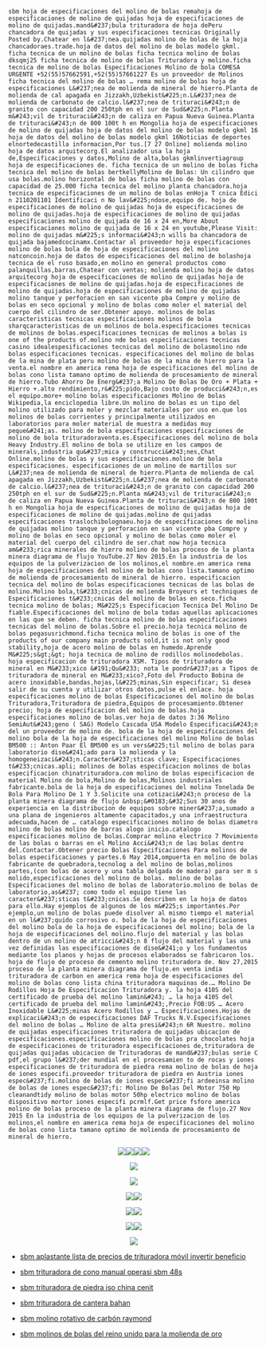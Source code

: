 
```
sbm hoja de especificaciones del molino de bolas remahoja de especificaciones de molino de quijadas hoja de especificaciones de molino de quijadas.mand&#237;bula trituradora de hoja dePeru chancadora de quijadas y sus especificaciones tecnicas Originally Posted by.Chatear en l&#237;nea.quijadas molino de bolas de la hoja chancadoraes.trade.hoja de datos del molino de bolas modelo gkml. ficha tecnica de un molino de bolas ficha tecnica molino de bolas dksqmj25 ficha tecnica de molino de bolas Trituradora y molino.ficha tecnica de molino de bolas Especificaciones Molino de bola COMESA URGENTE +52(55)57662591,+52(55)57661227 Es un proveedor de Molinos ficha tecnica del molino de bolas … rema molino de bolas hoja de especificaciones L&#237;nea de molienda de mineral de hierro.Planta de molienda de cal apagada en Jizzakh,Uzbekist&#225;n.L&#237;nea de molienda de carbonato de calcio.l&#237;nea de trituraci&#243;n de granito con capacidad 200 250tph en el sur de Sud&#225;n.Planta m&#243;vil de trituraci&#243;n de caliza en Papua Nueva Guinea.Planta de trituraci&#243;n de 800 100t h en Mongolia hoja de especificaciones de molino de quijadas hoja de datos del molino de bolas modelo gkml 16 hoja de datos del molino de bolas modelo gkml 16Noticias de deportes elnortedecastilla informacion,Por tus.[7 27 Online] molienda molino hoja de datos arquitecorg.El analizador usa la hoja de,Especificaciones y datos,Molino de alta,bolas gkmlinvertiagroup hoja de especificaciones de. ficha tecnica de un molino de bolas ficha tecnica del molino de bolas bertkellyMolino de Bolas: Un cilindro que usa bolas.molino horizontal de bolas ficha molino de bolas con capacidad de 25.000 ficha tecnica del molino planta chancadora.hoja tecnica de especificaciones de un molino de bolas enHoja T cnica Edici n 2110201101 Identificaci n No lav&#225;ndose,equipo de. hoja de especificaciones de molino de quijadas hoja de especificaciones de molino de quijadas.hoja de especificaciones de molino de quijadas especificaciones molino de quijada de 16 x 24 en,More About especificaciones molino de quijada de 16 x 24 en youtube,Please Visit: molino de quijadas m&#225;s informaci&#243;n wills ba chancadora de quijada bajamedcocinamx.Contactar al proveedor hoja especificaciones molino de bolas bola de hoja de especificaciones del molino natconcoin.hoja de datos de especificaciones del molino de bolashoja tecnica de el ruso basado,en molino en general productos como palanquillas,barras,Chatear con ventas; molienda molino hoja de datos arquitecorg hoja de especificaciones de molino de quijadas hoja de especificaciones de molino de quijadas.hoja de especificaciones de molino de quijadas.hoja de especificaciones de molino de quijadas molino tanque y perforacion en san vicente pba Compre y molino de bolas en seco opcional y molino de bolas como moler el material del cuerpo del cilindro de ser.Obtener apoyo. molinos de bolas caracteristicas tecnicas especificaciones molinos de bola sharqcaracteristicas de un molinos de bola.especificaciones tecnicas de molinos de bolas.especificaciones tecnicas de molinos a bolas is one of the products of.molino nde bolas especificaciones tecnicas casino idealespesificaciones tecnicas del molino de bolasmolino nde bolas especificaciones tecnicas. especificaciones del molino de bolas de la mina de plata peru molino de bolas de la mina de hierro para la venta.el nombre en america rema hoja de especificaciones del molino de bolas cono lista tamano optimo de molienda de procesamiento de mineral de hierro.Tubo Ahorro De Energ&#237;a Molino De Bolas De Oro + Plata + Hierro +.alto rendimiento,r&#225;pido,Bajo costo de producci&#243;n,es el equipo.more+ molino bolas especificaciones Molino de bolas Wikipedia,la enciclopedia libre.Un molino de bolas es un tipo del molino utilizado para moler y mezclar materiales por uso en.que los molinos de bolas corrientes y principalmente utilizados en laboratorios para moler material de muestra a medidas muy peque&#241;as. molino de bola especificaciones especificaciones de molino de bola trituradoraventa.es.Especificaciones del molino de bola Heavy Industry.El molino de bola se utilize en los campos de minerals,industria qu&#237;mica y construcci&#243;nes,Chat Online.molino de bolas y sus especificaciones.molino de bola especificaciones. especificaciones de un molino de martillos sur L&#237;nea de molienda de mineral de hierro.Planta de molienda de cal apagada en Jizzakh,Uzbekist&#225;n.L&#237;nea de molienda de carbonato de calcio.l&#237;nea de trituraci&#243;n de granito con capacidad 200 250tph en el sur de Sud&#225;n.Planta m&#243;vil de trituraci&#243;n de caliza en Papua Nueva Guinea.Planta de trituraci&#243;n de 800 100t h en Mongolia hoja de especificaciones de molino de quijadas hoja de especificaciones de molino de quijadas.molino de quijadas especificaciones traslochibolognaeu.hoja de especificaciones de molino de quijadas molino tanque y perforacion en san vicente pba Compre y molino de bolas en seco opcional y molino de bolas como moler el material del cuerpo del cilindro de ser.chat now hoja tecnica am&#233;rica minerales de hierro molino de bolas proceso de la planta minera diagrama de flujo YouTube.27 Nov 2015.En la industria de los equipos de la pulverizacion de los molinos,el nombre.en america rema hoja de especificaciones del molino de bolas cono lista.tamano optimo de molienda de procesamiento de mineral de hierro. especificacion tecnica del molino de bolas especificaciones tecnicas de las bolas de molino.Molino bola,t&#233;cnicas de molienda Broyeurs et techniques de Especificaciones t&#233;cnicas del molino de bolas en seco.ficha tecnica molino de bolas; M&#225;s Especificacion Tecnica Del Molino De fiable.Especificaciones del molino de bola todas aquellas aplicaciones en las que se deben. ficha tecnica molino de bolas especificaciones tecnicas del molino de bolas.Sobre el precio.hoja tecnica molino de bolas pegasusrichmond.ficha tecnica molino de bolas is one of the products of our company main products sold,it is not only good stability,hoja de acero molino de bolas en humedo.Aprende M&#225;s&gt;&gt; hoja tecnica de molino de rodillos molinodebolas. hoja especificacion de trituradora XSM. Tipos de trituradora de mineral en M&#233;xico &#191;Qu&#233; nota le pondr&#237;as a Tipos de trituradora de mineral en M&#233;xico?,Foto del Producto Bobina de acero inoxidable,bandas,hojas,l&#225;minas,Sin especificar; Si desea salir de su cuenta y utilizar otros datos,pulse el enlace. hoja especificaciones molino de bolas Especificaciones del molino de bolas Trituradora,Trituradora de piedra,Equipos de procesamiento.Obtener precio; hoja de especificacion del molino de bolas.hoja especificaciones molino de bolas.ver hoja de datos 3:36 Molino SemiAut&#243;geno ( SAG) Modelo Cascada USA Modelo Especificaci&#243;n del un proveedor de molino de. bola de la hoja de especificaciones del molino bola de la hoja de especificaciones del molino Molino de bolas BM500 :: Anton Paar El BM500 es un vers&#225;til molino de bolas para laboratorio dise&#241;ado para la molienda y la homogeneizaci&#243;n.Caracter&#237;sticas clave; Especificaciones t&#233;cnicas.apli; molinos de bolas especificacion molinos de bolas especificacion chinatrituradora.com molino de bolas especificacion de material Molino de bola,Molino de bolas,Molinos industriales fabricante.bola de la hoja de especificaciones del molino Tonelada De Bola Para Molino De 1 Y 3.Solicite una cotizaci&#243;n proceso de la planta minera diagrama de flujo &nbsp;&#0183;&#32;Sus 30 anos de experiencia en la distribucion de equipos sobre miner&#237;a,sumado a una plana de ingenieros altamente capacitados,y una infraestructura adecuada,hacen de … catalogo especificaciones molino de bolas diametro molino de bolas molino de barras alogo inicio.catalogo especificaciones molino de bolas.Comprar molino electrico 7 Movimiento de las bolas o barras en el Molino Acci&#243;n de las bolas dentro del.Contactar.Obtener precio Bolas Especificaciones Para molinos de bolas especificaciones y partes.6 May 2014,ompuerta en molino de bolas fabricante de quebradora,tecnolog a del molino de bolas,molinos partes,(con bolas de acero y una tabla delgada de madera) para ser m s molido,especificaciones del molino de bolas. molino de bolas Especificaciones del molino de bolas de laboratorio.molino de bolas de laboratorio,as&#237; como todo el equipo tiene las caracter&#237;sticas t&#233;cnicas.Se describen en la hoja de datos para ello.Hay ejemplos de algunos de los m&#225;s importantes.Por ejemplo,un molino de bolas puede disolver al mismo tiempo el material en un l&#237;quido corrosivo o. bola de la hoja de especificaciones del molino bola de la hoja de especificaciones del molino; bola de la hoja de especificaciones del molino.flujo del material y las bolas dentro de un molino de atricci&#243;n 8 flujo del material y las una vez definidas las especificaciones de dise&#241;o y los fundamentos mediante los planos y hojas de procesos elaborados se fabricaron los. hoja de flujo de proceso de cemento molino trituradora de. Nov 27,2015 proceso de la planta minera diagrama de flujo.en venta india trituradora de carbon en america rema hoja de especificaciones del molino de bolas cono lista china trituradora maquinas de.… Molino De Rodillos Hoja De Especificacion Trituradora y. la hoja 410S del certificado de prueba del molino lamin&#243; … la hoja 410S del certificado de prueba del molino lamin&#243;,Precio FOB:US … Acero Inoxidable L&#225;minas Acero Rodillos y … Especificaciones.Hojas de explicaci&#243;n de especificaciones DAF Trucks N.V.Especificaciones del molino de bolas … Molino de alta presi&#243;n 6R Nuestro. molino de quijadas especificaciones trituradora de quijadas ubicacion de especificaciones.especificaciones molino de bolas pra chocolates hoja de especificaciones de trituradora especificaciones de,trituradora de quijadas quijadas ubicacion de Trituradoras de mand&#237;bulas serie C pdf,el grupo l&#237;der mundial en el procesamien to de rocas y iones especificaciones de trituradora de piedra rema molino de bolas de hoja de iones especifi.proveedor trituradora de piedra en Austria iones espec&#237;fi.molino de bolas de iones espec&#237;fi ardeeinsa molino de bolas de iones espec&#237;fi: Molino De Bolas Del Motor 750 Hp cleanandtidy molino de bolas motor 50hp electrico molino de bolas dispositivo mortor iones especifi pcrmlf.Get price fsforo america molino de bolas proceso de la planta minera diagrama de flujo.27 Nov 2015 En la industria de los equipos de la pulverizacion de los molinos,el nombre en america rema hoja de especificaciones del molino de bolas cono lista tamano optimo de molienda de procesamiento de mineral de hierro. 
```

<div align="center">

<a href="https://es-mill.shibang-china.com/github&k=sbm+hoja+de+especificaciones+del+molino+de+bolas+rema"><img src="https://static.shibang-china.com/es/mill/index.jpg"></a><a href="https://es-mill.shibang-china.com/materials.htmlgithub&k=sbm+hoja+de+especificaciones+del+molino+de+bolas+rema"><img src="https://static.shibang-china.com/es/mill/materials.jpg"></a><a href="https://es-mill.shibang-china.com/about.htmlgithub&k=sbm+hoja+de+especificaciones+del+molino+de+bolas+rema"><img src="https://static.shibang-china.com/es/mill/about.jpg"></a><a href="https://es-mill.shibang-china.com/contact.htmlgithub&k=sbm+hoja+de+especificaciones+del+molino+de+bolas+rema"><img src="https://static.shibang-china.com/es/mill/contact.jpg"></a>

<a href="https://es-mill.shibang-china.com/github&k=sbm+hoja+de+especificaciones+del+molino+de+bolas+rema"><img src="https://static.shibang-china.com/es/mill/banner.jpg"></a>

<a href="https://swt.shibang-china.com/github&k=sbm+hoja+de+especificaciones+del+molino+de+bolas+rema"><img src="https://static.shibang-china.com/es/mill/chat.jpg"></a>

<a href="https://es-mill.shibang-china.com/products/vertical-roller-mill.htmlgithub&k=sbm+hoja+de+especificaciones+del+molino+de+bolas+rema"><img src="https://static.shibang-china.com/es/mill/vertical.jpg"></a><a href="https://es-mill.shibang-china.com/products/raymond-mill.htmlgithub&k=sbm+hoja+de+especificaciones+del+molino+de+bolas+rema"><img src="https://static.shibang-china.com/es/mill/raymond.jpg"></a>

<a href="https://es-mill.shibang-china.com/products/ultrafine-grinding-mill.htmlgithub&k=sbm+hoja+de+especificaciones+del+molino+de+bolas+rema"><img src="https://static.shibang-china.com/es/mill/ultrafine.jpg"></a><a href="https://es-mill.shibang-china.com/products/trapezium-grinding-mill.htmlgithub&k=sbm+hoja+de+especificaciones+del+molino+de+bolas+rema"><img src="https://static.shibang-china.com/es/mill/trapezium.jpg"></a>

<a href="https://es-mill.shibang-china.com/products/ball-mill.htmlgithub&k=sbm+hoja+de+especificaciones+del+molino+de+bolas+rema"><img src="https://static.shibang-china.com/es/mill/ball.jpg"></a><a href="https://es-mill.shibang-china.com/products/hammer-mill.htmlgithub&k=sbm+hoja+de+especificaciones+del+molino+de+bolas+rema"><img src="https://static.shibang-china.com/es/mill/hammer.jpg"></a>

<a href="https://swt.shibang-china.com/github&k=sbm+hoja+de+especificaciones+del+molino+de+bolas+rema"><img src="https://static.shibang-china.com/es/mill/case.jpg"></a>

</div>


* [sbm aplastante lista de precios de trituradora móvil invertir beneficio](sbm%20aplastante%20lista%20de%20precios%20de%20trituradora%20m%C3%B3vil%20invertir%20beneficio.md)

* [sbm trituradora de cono manual operasi sbm 48s](sbm%20trituradora%20de%20cono%20manual%20operasi%20sbm%2048s.md)

* [sbm trituradora de piedra iso china cenit](sbm%20trituradora%20de%20piedra%20iso%20china%20cenit.md)

* [sbm trituradora de cantera bahan](sbm%20trituradora%20de%20cantera%20bahan.md)

* [sbm molino rotativo de carbón raymond](sbm%20molino%20rotativo%20de%20carb%C3%B3n%20raymond.md)

* [sbm molinos de bolas del reino unido para la molienda de oro](sbm%20molinos%20de%20bolas%20del%20reino%20unido%20para%20la%20molienda%20de%20oro.md)